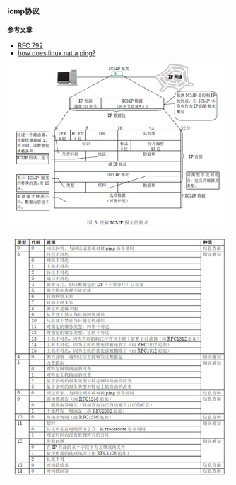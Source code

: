 ### icmp协议

#### 参考文章
* [RFC 792](https://datatracker.ietf.org/doc/html/rfc792)
* [how does linux nat a ping?](https://devnonsense.com/posts/how-does-linux-nat-a-ping/)

![](../images/icmp-1.png)

![](../images/icmp-2.png)